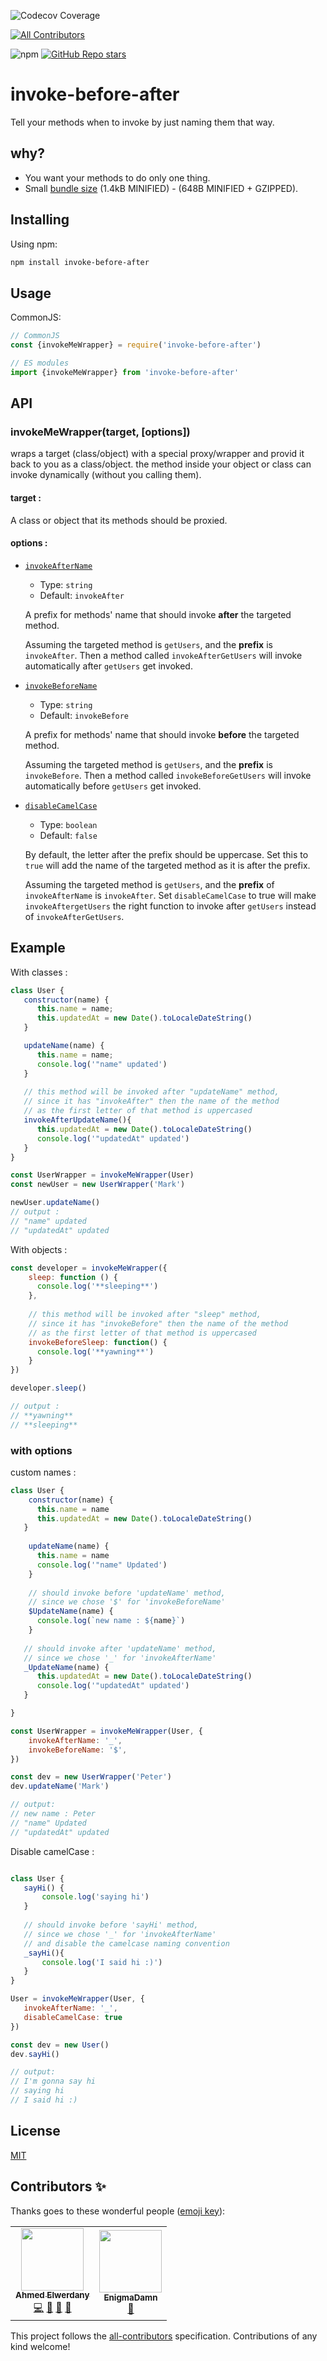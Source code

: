 ![Codecov Coverage](https://img.shields.io/codecov/c/github/AhmedElwerdany/invoke-before-after)
<!-- ALL-CONTRIBUTORS-BADGE:START - Do not remove or modify this section -->
[![All Contributors](https://img.shields.io/badge/all_contributors-2-orange.svg?style=flat-square)](#contributors-)
<!-- ALL-CONTRIBUTORS-BADGE:END -->
![npm](https://img.shields.io/npm/v/invoke-before-after)
<a href="https://github.com/AhmedElwerdany/invoke-before-after">![GitHub Repo stars](https://img.shields.io/github/stars/AhmedElwerdany/invoke-before-after?style=social) </a>

# invoke-before-after
Tell your methods when to invoke by just naming them that way.

## why?
- You want your methods to do only one thing.
- Small <a href="https://bundlephobia.com/package/invoke-before-after@1.3.2">bundle size</a> (1.4kB MINIFIED) - (648B MINIFIED + GZIPPED).

## Installing
Using npm:

```bash
npm install invoke-before-after
```

## Usage
CommonJS: 
```js
// CommonJS
const {invokeMeWrapper} = require('invoke-before-after')

// ES modules
import {invokeMeWrapper} from 'invoke-before-after'
```

## API
### invokeMeWrapper(target, [options])

wraps a target (class/object) with a special proxy/wrapper and provid it back to you as a class/object.
the method inside your object or class can invoke dynamically (without you calling them).

#### target : 
A class or object that its methods should be proxied.

#### <a name="invokeMeWrapper-options">options</a> : 

- <a href='#custom-names'>`invokeAfterName`</a>

  - Type: `string`
  - Default: `invokeAfter`
  
  A prefix for methods' name that should invoke **after** the targeted method.
  
  Assuming the targeted method is `getUsers`, and the **prefix** is `invokeAfter`. Then a method called `invokeAfterGetUsers` will invoke automatically after `getUsers` get invoked.
  
- <a href='#custom-names'>`invokeBeforeName`</a>

  - Type: `string`
  - Default: `invokeBefore`
  
  A prefix for methods' name that should invoke **before** the targeted method.
  
  Assuming the targeted method is `getUsers`, and the **prefix** is `invokeBefore`. Then a method called `invokeBeforeGetUsers` will invoke automatically before `getUsers` get invoked.

- <a href="#disable-camelcase">`disableCamelCase`</a>

  - Type: `boolean`
  - Default: `false`
  
  By default, the letter after the prefix should be uppercase. Set this to `true` will add the name of the targeted method as it is after the prefix.
  
  Assuming the targeted method is `getUsers`, and the **prefix** of `invokeAfterName` is `invokeAfter`.
  Set `disableCamelCase` to true will make `invokeAftergetUsers` the right function to invoke after `getUsers` instead of `invokeAfterGetUsers`.

## Example
With classes :
```javascript
class User {
   constructor(name) {
      this.name = name;
      this.updatedAt = new Date().toLocaleDateString()
   }

   updateName(name) {
      this.name = name;
      console.log('"name" updated')
   }
   
   // this method will be invoked after "updateName" method,
   // since it has "invokeAfter" then the name of the method
   // as the first letter of that method is uppercased
   invokeAfterUpdateName(){
      this.updatedAt = new Date().toLocaleDateString()
      console.log('"updatedAt" updated')
   }
}

const UserWrapper = invokeMeWrapper(User)
const newUser = new UserWrapper('Mark')

newUser.updateName()
// output : 
// "name" updated
// "updatedAt" updated

```

With objects :

```javascript
const developer = invokeMeWrapper({
    sleep: function () {
      console.log('**sleeping**')
    },
    
    // this method will be invoked after "sleep" method,
    // since it has "invokeBefore" then the name of the method
    // as the first letter of that method is uppercased
    invokeBeforeSleep: function() {
      console.log('**yawning**')
    }
})

developer.sleep()

// output : 
// **yawning**
// **sleeping**
```

### with options

<span id="custom-names">custom names :</span>
```javascript
class User {
    constructor(name) {
      this.name = name
      this.updatedAt = new Date().toLocaleDateString()
   }
   
    updateName(name) {
      this.name = name
      console.log('"name" Updated')
    }
    
    // should invoke before 'updateName' method,
    // since we chose '$' for 'invokeBeforeName' 
    $UpdateName(name) {
      console.log(`new name : ${name}`)
    }
   
   // should invoke after 'updateName' method,
   // since we chose '_' for 'invokeAfterName' 
   _UpdateName(name) {
      this.updatedAt = new Date().toLocaleDateString()
      console.log('"updatedAt" updated')
   }

}

const UserWrapper = invokeMeWrapper(User, {
    invokeAfterName: '_',
    invokeBeforeName: '$',
})

const dev = new UserWrapper('Peter')
dev.updateName('Mark')

// output: 
// new name : Peter
// "name" Updated
// "updatedAt" updated
```

<span id="disable-camelcase">Disable camelCase :</span>
```javascript

class User {
   sayHi() {
       console.log('saying hi')
   }
   
   // should invoke before 'sayHi' method,
   // since we chose '_' for 'invokeAfterName' 
   // and disable the camelcase naming convention
   _sayHi(){
       console.log('I said hi :)')
   }
}

User = invokeMeWrapper(User, {
   invokeAfterName: '_',
   disableCamelCase: true
})

const dev = new User()
dev.sayHi()

// output: 
// I'm gonna say hi
// saying hi
// I said hi :)
```

## License

[MIT](LICENSE)
## Contributors ✨

Thanks goes to these wonderful people ([emoji key](https://allcontributors.org/docs/en/emoji-key)):

<!-- ALL-CONTRIBUTORS-LIST:START - Do not remove or modify this section -->
<!-- prettier-ignore-start -->
<!-- markdownlint-disable -->
<table>
  <tr>
    <td align="center"><a href="https://github.com/AhmedElwerdany"><img src="https://avatars.githubusercontent.com/u/9258083?v=4?s=100" width="100px;" alt=""/><br /><sub><b>Ahmed Elwerdany</b></sub></a><br /><a href="https://github.com/AhmedElwerdany/invoke-before-after/commits?author=AhmedElwerdany" title="Code">💻</a> <a href="https://github.com/AhmedElwerdany/invoke-before-after/issues?q=author%3AAhmedElwerdany" title="Bug reports">🐛</a> <a href="#maintenance-AhmedElwerdany" title="Maintenance">🚧</a> <a href="https://github.com/AhmedElwerdany/invoke-before-after/pulls?q=is%3Apr+reviewed-by%3AAhmedElwerdany" title="Reviewed Pull Requests">👀</a></td>
    <td align="center"><a href="https://github.com/EnigmaDamn"><img src="https://avatars.githubusercontent.com/u/86964602?v=4?s=100" width="100px;" alt=""/><br /><sub><b>EnigmaDamn</b></sub></a><br /><a href="https://github.com/AhmedElwerdany/invoke-before-after/commits?author=EnigmaDamn" title="Documentation">📖</a></td>
  </tr>
</table>

<!-- markdownlint-restore -->
<!-- prettier-ignore-end -->

<!-- ALL-CONTRIBUTORS-LIST:END -->

This project follows the [all-contributors](https://github.com/all-contributors/all-contributors) specification. Contributions of any kind welcome!